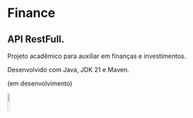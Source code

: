 # Finance
## API RestFull.

Projeto acadêmico para auxiliar em finanças e investimentos.

Desenvolvido com Java, JDK 21 e Maven.

(em desenvolvimento)

<img width="10%" src="https://cdn.jsdelivr.net/gh/devicons/devicon@latest/icons/java/java-original.svg" />
          
